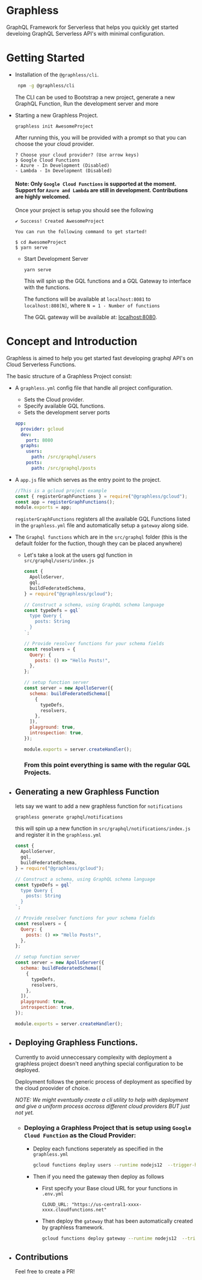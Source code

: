 # Graphless

GraphQL Framework for Serverless that helps you quickly get started develoing GraphQL Serverless API's with minimal configuration.

# Getting Started

- Installation of the `@graphless/cli`.

  ```sh
   npm -g @graphless/cli
  ```

  The CLI can be used to Bootstrap a new project, generate a new GraphQL Function, Run the development server and more

- Starting a new Graphless Project.

  ```
  graphless init AwesomeProject
  ```

  After running this, you will be provided with a prompt so that you can choose the your cloud provider.

  ```shell
  ? Choose your cloud provider? (Use arrow keys)
  ❯ Google Cloud Functions
  - Azure - In Development (Disabled)
  - Lambda - In Development (Disabled)
  ```

  #### Note: Only `Google Cloud Functions` is supported at the moment. Support for `Azure and Lambda` are still in development. Contributions are highly welcomed.

  Once your project is setup you should see the following

  ```
  ✔︎ Success! Created AwesomeProject

  You can run the following command to get started!

  $ cd AwesomeProject
  $ yarn serve
  ```

  - Start Development Server

    ```
    yarn serve
    ```

    This will spin up the GQL functions and a GQL Gateway to interface with the functions.

    The functions will be available at `localhost:8081` to `localhost:808[N]`, where `N = 1 - Number of functions`

    The GQL gateway will be available at: [localhost:8080](localhost:8080).

# Concept and Introduction

Graphless is aimed to help you get started fast developing graphql API's on Cloud Serverless Functions.

The basic structure of a Graphless Project consist:

- A `graphless.yml` config file that handle all project configuration.

  - Sets the Cloud provider.
  - Specify available GQL functions.
  - Sets the development server ports

  ```yml
  app:
    provider: gcloud
    dev:
      port: 8080
    graphs:
      users:
        path: /src/graphql/users
      posts:
        path: /src/graphql/posts
  ```

- A `app.js` file which serves as the entry point to the project.

  ```js
  //This is a gcloud project example
  const { registerGraphFunctions } = require("@graphless/gcloud");
  const app = registerGraphFunctions();
  module.exports = app;
  ```

  `registerGraphFunctions` registers all the available GQL Functions listed in the `graphless.yml` file and automatically setup a `gateway` along side.

- The `Graphql functions` which are in the `src/graphql` folder (this is the default folder for the fuction, though they can be placed anywhere)

  - Let's take a look at the users gql function in `src/graphql/users/index.js`

    ```js
    const {
      ApolloServer,
      gql,
      buildFederatedSchema,
    } = require("@graphless/gcloud");

    // Construct a schema, using GraphQL schema language
    const typeDefs = gql`
      type Query {
        posts: String
      }
    `;

    // Provide resolver functions for your schema fields
    const resolvers = {
      Query: {
        posts: () => "Hello Posts!",
      },
    };

    // setup function server
    const server = new ApolloServer({
      schema: buildFederatedSchema([
        {
          typeDefs,
          resolvers,
        },
      ]),
      playground: true,
      introspection: true,
    });

    module.exports = server.createHandler();
    ```


    ### From this point everything is same with the regular GQL Projects.

- ## Generating a new Graphless Function

  lets say we want to add a new graphless function for `notifications`

  ```
  graphless generate graphql/notifications
  ```

  this will spin up a new function in `src/graphql/notifications/index.js` and register it in the `graphless.yml`

  ```js
  const {
    ApolloServer,
    gql,
    buildFederatedSchema,
  } = require("@graphless/gcloud");

  // Construct a schema, using GraphQL schema language
  const typeDefs = gql`
    type Query {
      posts: String
    }
  `;

  // Provide resolver functions for your schema fields
  const resolvers = {
    Query: {
      posts: () => "Hello Posts!",
    },
  };

  // setup function server
  const server = new ApolloServer({
    schema: buildFederatedSchema([
      {
        typeDefs,
        resolvers,
      },
    ]),
    playground: true,
    introspection: true,
  });

  module.exports = server.createHandler();
  ```

- ## Deploying Graphless Functions.

  Currently to avoid unneccessary complexity with deployment a graphless project doesn't need anything special configuration to be deployed.

  Deployment follows the generic process of deployment as specified by the cloud proovider of choice.

  *_NOTE: We might eventually create a cli utility to help with deployment and give a uniform process accross different cloud providers BUT just not yet._*

  - ### Deploying a Graphless Project that is setup using `Google Cloud Function` as the Cloud Provider:

    - Deploy each functions seperately as specified in the `graphless.yml`
      ```bash
      gcloud functions deploy users --runtime nodejs12  --trigger-http --allow-unauthenticated
      ```
    - Then if you need the gateway then deploy as follows

        - First specify your Base cloud URL for your functions in `.env.yml`

            ```env
            CLOUD_URL: "https://us-central1-xxxx-xxxx.cloudfunctions.net"
            ```
        - Then deploy the `gateway` that has been automatically created by graphless framework.

            ```bash
            gcloud functions deploy gateway --runtime nodejs12  --trigger-http --allow-unauthenticated
            ```

- ## Contributions
  Feel free to create a PR!
